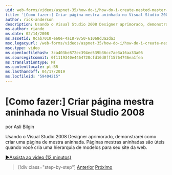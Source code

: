 ```yaml
---
uid: web-forms/videos/aspnet-35/how-do-i/how-do-i-create-nested-master-page-in-visual-studio-2008
title: '[Como fazer:] Criar página mestra aninhada no Visual Studio 2008 | Microsoft Docs'
author: rick-anderson
description: Usando o Visual Studio 2008 Designer aprimorado, demonstrarei como criar uma página de mestra aninhada. Páginas mestras aninhadas são úteis quando você cria uma hierarquia de...
ms.author: riande
ms.date: 02/14/2008
ms.assetid: 0cab7010-e60e-4a18-9750-61068d3a2da3
msc.legacyurl: /web-forms/videos/aspnet-35/how-do-i/how-do-i-create-nested-master-page-in-visual-studio-2008
msc.type: video
ms.openlocfilehash: 3ca403be872ec394ee539b36cc7ae3a16aa33a06
ms.sourcegitcommit: 0f1119340e4464720cfd16d0ff15764746ea1fea
ms.translationtype: MT
ms.contentlocale: pt-BR
ms.lasthandoff: 04/17/2019
ms.locfileid: "59404215"
---
```

# <a name="how-do-i-create-nested-master-page-in-visual-studio-2008"></a>[Como fazer:] Criar página mestra aninhada no Visual Studio 2008

por Asli Bilgin

Usando o Visual Studio 2008 Designer aprimorado, demonstrarei como criar uma página de mestra aninhada. Páginas mestras aninhadas são úteis quando você cria uma hierarquia de modelos para seu site da web.

[&#9654;Assista ao vídeo (12 minutos)](https://channel9.msdn.com/Blogs/ASP-NET-Site-Videos/how-do-i-create-nested-master-page-in-visual-studio-2008)

> [!div class="step-by-step"]
> [Anterior](how-do-i-create-a-master-page-in-visual-studio-2008.md)
> [Próximo](how-do-i-cascading-style-sheets-in-visual-studio-2008.md)
